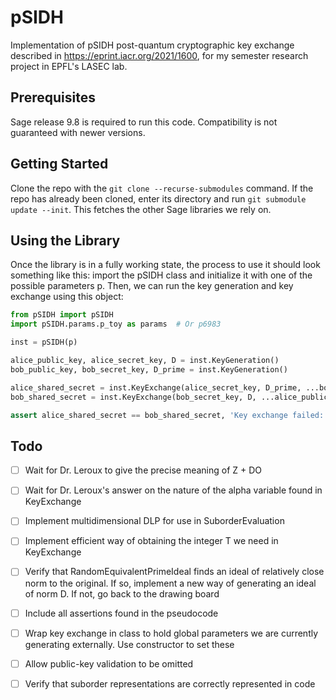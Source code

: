 # pSIDH
Implementation of pSIDH post-quantum cryptographic key exchange described in https://eprint.iacr.org/2021/1600, for my semester research project in EPFL's LASEC lab.

## Prerequisites

Sage release 9.8 is required to run this code. Compatibility is not guaranteed with newer versions.

## Getting Started

Clone the repo with the `git clone --recurse-submodules` command. If the repo has already been cloned, enter its directory and run `git submodule update --init`. This fetches the other Sage libraries we rely on.

## Using the Library

Once the library is in a fully working state, the process to use it should look something like this: import the pSIDH class and initialize it with one of the possible parameters p. Then, we can run the key generation and key exchange using this object:

```python
from pSIDH import pSIDH
import pSIDH.params.p_toy as params  # Or p6983

inst = pSIDH(p)

alice_public_key, alice_secret_key, D = inst.KeyGeneration()
bob_public_key, bob_secret_key, D_prime = inst.KeyGeneration()

alice_shared_secret = inst.KeyExchange(alice_secret_key, D_prime, ...bob_public_key) # By default, does public-key validation
bob_shared_secret = inst.KeyExchange(bob_secret_key, D, ...alice_public_key, validate=False) # Do not validate public-key

assert alice_shared_secret == bob_shared_secret, 'Key exchange failed: the shared secrets are not the same'
```

## Todo

- [ ] Wait for Dr. Leroux to give the precise meaning of Z + DO

- [ ] Wait for Dr. Leroux's answer on the nature of the alpha variable found in KeyExchange

- [ ] Implement multidimensional DLP for use in SuborderEvaluation

- [ ] Implement efficient way of obtaining the integer T we need in KeyExchange

- [ ] Verify that RandomEquivalentPrimeIdeal finds an ideal of relatively close norm to the original. If so, implement a new way of generating an ideal of norm D. If not, go back to the drawing board

- [ ] Include all assertions found in the pseudocode

- [ ] Wrap key exchange in class to hold global parameters we are currently generating externally. Use constructor to set these

- [ ] Allow public-key validation to be omitted

- [ ] Verify that suborder representations are correctly represented in code
